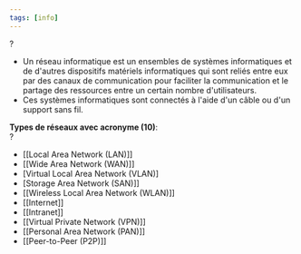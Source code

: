 ```yaml
---
tags: [info]
---
```


?
-   Un réseau informatique est un ensembles de systèmes informatiques et de d'autres dispositifs matériels informatiques qui sont reliés entre eux par des canaux de communication pour faciliter la communication et le partage des ressources entre un certain nombre d'utilisateurs.
-   Ces systèmes informatiques sont connectés à l'aide d'un câble ou d'un support sans fil.

**Types de réseaux avec acronyme (10)**:  
?
-   [[Local Area Network (LAN)]]
-   [[Wide Area Network (WAN)]]
-   [Virtual Local Area Network (VLAN)]
-   [Storage Area Network (SAN)]]
-   [[Wireless Local Area Network (WLAN)]]
-   [[Internet]]
-   [[Intranet]]
-   [[Virtual Private Network (VPN)]]
-   [[Personal Area Network (PAN)]]
-   [[Peer-to-Peer (P2P)]]